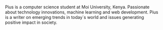 Pius is a computer science student at Moi University, Kenya. Passionate about technology innovations, machine learning and web development. Pius is a writer on emerging trends in today`s world and issues generating positive impact in society.